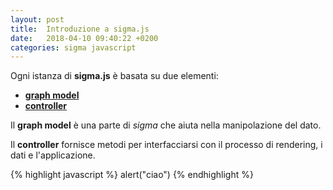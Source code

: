 ```yaml
---
layout: post
title:  Introduzione a sigma.js
date:   2018-04-10 09:40:22 +0200
categories: sigma javascript
---
```


Ogni istanza di **sigma.js** è basata su due elementi:

- [**graph model**](https://github.com/jacomyal/sigma.js/wiki/Graph-API)
- [**controller**](https://github.com/jacomyal/sigma.js/wiki/Public-API)

Il **graph model** è una parte di _sigma_ che aiuta nella manipolazione del dato.

Il **controller** fornisce metodi per interfacciarsi con il processo di rendering, i dati e l'applicazione.


{% highlight javascript %}
alert("ciao")
{% endhighlight %}
